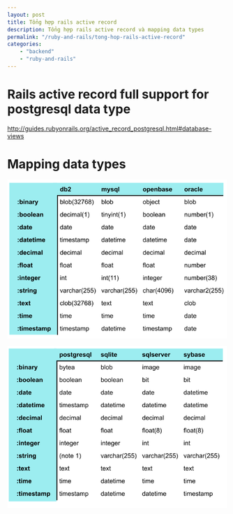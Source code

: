 ```yaml
---
layout: post
title: Tổng hợp rails active record
description: Tổng hợp rails active record và mapping data types
permalink: "/ruby-and-rails/tong-hop-rails-active-record"
categories: 
    - "backend"
    - "ruby-and-rails"
---
```


# Rails active record full support for postgresql data type

http://guides.rubyonrails.org/active_record_postgresql.html#database-views

# Mapping data types

![Mapping data types 1](/assets/img/posts/tong-hop-rails-active-record/mapping-datatypes1.png)

![Mapping data types 2](/assets/img/posts/tong-hop-rails-active-record/mapping-datatypes2.png)
